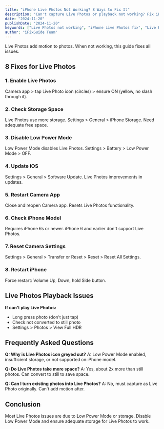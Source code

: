 ```yaml
---
title: "iPhone Live Photos Not Working? 8 Ways to Fix It"
description: "Can't capture Live Photos or playback not working? Fix iPhone Live Photos issues with our troubleshooting guide."
date: "2024-11-20"
publishDate: "2024-11-20"
keywords: ["Live Photos not working", "iPhone Live Photos fix", "Live Photos won't play", "capture Live Photos", "Live Photos disabled"]
author: "iFixGuide Team"
---
```


Live Photos add motion to photos. When not working, this guide fixes all issues.

## 8 Fixes for Live Photos

### 1. Enable Live Photos
Camera app > tap Live Photo icon (circles) > ensure ON (yellow, no slash through it).

### 2. Check Storage Space
Live Photos use more storage. Settings > General > iPhone Storage. Need adequate free space.

### 3. Disable Low Power Mode
Low Power Mode disables Live Photos. Settings > Battery > Low Power Mode > OFF.

### 4. Update iOS
Settings > General > Software Update. Live Photos improvements in updates.

### 5. Restart Camera App
Close and reopen Camera app. Resets Live Photos functionality.

### 6. Check iPhone Model
Requires iPhone 6s or newer. iPhone 6 and earlier don't support Live Photos.

### 7. Reset Camera Settings
Settings > General > Transfer or Reset > Reset > Reset All Settings.

### 8. Restart iPhone
Force restart: Volume Up, Down, hold Side button.

## Live Photos Playback Issues

**If can't play Live Photos:**
- Long press photo (don't just tap)
- Check not converted to still photo
- Settings > Photos > View Full HDR

## Frequently Asked Questions

**Q: Why is Live Photos icon greyed out?**
A: Low Power Mode enabled, insufficient storage, or not supported on iPhone model.

**Q: Do Live Photos take more space?**
A: Yes, about 2x more than still photos. Can convert to still to save space.

**Q: Can I turn existing photos into Live Photos?**
A: No, must capture as Live Photo originally. Can't add motion after.

## Conclusion
Most Live Photos issues are due to Low Power Mode or storage. Disable Low Power Mode and ensure adequate storage for Live Photos to work.

